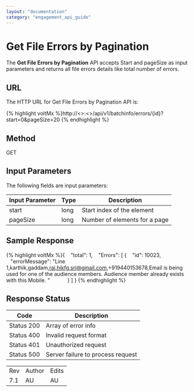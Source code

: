 ```yaml
---
layout: "documentation"
category: "engagement_api_guide"
---
```

                            


Get File Errors by Pagination
=============================

The **Get File Errors by Pagination** API accepts Start and pageSize as input parameters and returns all file errors details like total number of errors.

URL
---

The HTTP URL for Get File Errors by Pagination API is:

{% highlight voltMx %}http://<<host>>:<<port>>/api/v1/batchinfo/errors/{id}?start=0&pageSize=20
{% endhighlight %}

Method
------

GET

Input Parameters
----------------

The following fields are input parameters:

  
| Input Parameter | Type | Description |
| --- | --- | --- |
| start | long | Start index of the element |
| pageSize | long | Number of elements for a page |

Sample Response
---------------

{% highlight voltMx %}{
     "total": 1,
     "Errors": [
    {
         "id": 10023,
         "errorMessage": "Line 1,karthik,gaddam,raj.hikfg.sri@gmail.com,+919440153678,Email is being used for one of the audience members. Audience member already exists with this Mobile. "           
    }
  ]
}
{% endhighlight %}

Response Status
---------------

  
| Code | Description |
| --- | --- |
| Status 200 | Array of error info |
| Status 400 | Invalid request format |
| Status 401 | Unauthorized request |
| Status 500 | Server failure to process request |

<table class="TableStyle-RevisionTable" cellspacing="0" style="mc-table-style: url('../Resources/TableStyles/RevisionTable.css');" data-mc-conditions="Default.HTML"><colgroup><col class="TableStyle-RevisionTable-Column-Column1"> <col class="TableStyle-RevisionTable-Column-Column1"> <col class="TableStyle-RevisionTable-Column-Column1"></colgroup><tbody><tr class="TableStyle-RevisionTable-Body-Body1"><td class="TableStyle-RevisionTable-BodyE-Column1-Body1">Rev</td><td class="TableStyle-RevisionTable-BodyE-Column1-Body1">Author</td><td class="TableStyle-RevisionTable-BodyD-Column1-Body1">Edits</td></tr><tr class="TableStyle-RevisionTable-Body-Body1"><td class="TableStyle-RevisionTable-BodyB-Column1-Body1">7.1</td><td class="TableStyle-RevisionTable-BodyB-Column1-Body1">AU</td><td class="TableStyle-RevisionTable-BodyA-Column1-Body1">AU</td></tr></tbody></table>
